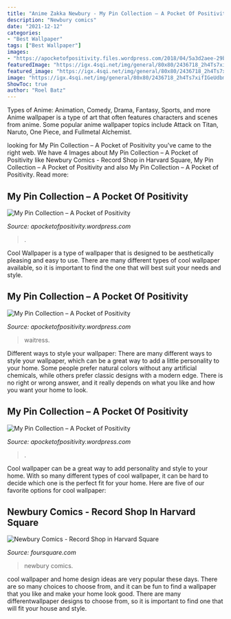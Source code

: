 ```yaml
---
title: "Anime Zakka Newbury - My Pin Collection – A Pocket Of Positivity"
description: "Newbury comics"
date: "2021-12-12"
categories:
- "Best Wallpaper"
tags: ["Best Wallpaper"]
images:
- "https://apocketofpositivity.files.wordpress.com/2018/04/5a3d2aee-29bd-4efd-b534-92b940c1d0e8.jpg?w=825"
featuredImage: "https://igx.4sqi.net/img/general/80x80/2436718_2h4Ts7xifIGeUdbmXj6DQx_a4ZO8W-txeD1xDEAhuLk.jpg"
featured_image: "https://igx.4sqi.net/img/general/80x80/2436718_2h4Ts7xifIGeUdbmXj6DQx_a4ZO8W-txeD1xDEAhuLk.jpg"
image: "https://igx.4sqi.net/img/general/80x80/2436718_2h4Ts7xifIGeUdbmXj6DQx_a4ZO8W-txeD1xDEAhuLk.jpg"
ShowToc: true
author: "Roel Batz"
---
```



Types of Anime: Animation, Comedy, Drama, Fantasy, Sports, and more
Anime wallpaper is a type of art that often features characters and scenes from anime. Some popular anime wallpaper topics include Attack on Titan, Naruto, One Piece, and Fullmetal Alchemist.

	

		
looking for My Pin Collection – A Pocket of Positivity you've came to the right web. We have 4 Images about My Pin Collection – A Pocket of Positivity like Newbury Comics - Record Shop in Harvard Square, My Pin Collection – A Pocket of Positivity and also My Pin Collection – A Pocket of Positivity. Read more:
		
    
## My Pin Collection – A Pocket Of Positivity

<img loading=lazy src="https://apocketofpositivity.files.wordpress.com/2018/04/229705ad-2a69-4920-b8aa-f68a04c59aca.jpg?w=825" onerror="this.onerror=null;this.src='https://tse1.mm.bing.net/th?id=OIP.9awDBWdh5PZ5goS9mMYvbgHaHa&amp;pid=15.1';" alt="My Pin Collection – A Pocket of Positivity">

_Source: apocketofpositivity.wordpress.com_

>. 

	

Cool Wallpaper is a type of wallpaper that is designed to be aesthetically pleasing and easy to use. There are many different types of cool wallpaper available, so it is important to find the one that will best suit your needs and style.

    
## My Pin Collection – A Pocket Of Positivity

<img loading=lazy src="https://apocketofpositivity.files.wordpress.com/2018/04/5a3d2aee-29bd-4efd-b534-92b940c1d0e8.jpg?w=825" onerror="this.onerror=null;this.src='https://tse4.mm.bing.net/th?id=OIP.8qYg3YN9Wq9T4GPtX42zeQHaHZ&amp;pid=15.1';" alt="My Pin Collection – A Pocket of Positivity">

_Source: apocketofpositivity.wordpress.com_

>waitress. 

	

Different ways to style your wallpaper:
There are many different ways to style your wallpaper, which can be a great way to add a little personality to your home. Some people prefer natural colors without any artificial chemicals, while others prefer classic designs with a modern edge. There is no right or wrong answer, and it really depends on what you like and how you want your home to look.

    
## My Pin Collection – A Pocket Of Positivity

<img loading=lazy src="https://apocketofpositivity.files.wordpress.com/2018/04/229705ad-2a69-4920-b8aa-f68a04c59aca.jpg?w=300" onerror="this.onerror=null;this.src='https://tse4.mm.bing.net/th?id=OIP.wpbr7Ec4LcM3JIF1ZDABcgAAAA&amp;pid=15.1';" alt="My Pin Collection – A Pocket of Positivity">

_Source: apocketofpositivity.wordpress.com_

>. 

	

Cool wallpaper can be a great way to add personality and style to your home. With so many different types of cool wallpaper, it can be hard to decide which one is the perfect fit for your home. Here are five of our favorite options for cool wallpaper: 

    
## Newbury Comics - Record Shop In Harvard Square

<img loading=lazy src="https://igx.4sqi.net/img/general/80x80/2436718_2h4Ts7xifIGeUdbmXj6DQx_a4ZO8W-txeD1xDEAhuLk.jpg" onerror="this.onerror=null;this.src='https://tse1.mm.bing.net/th?id=OIP.p-aWxqxj7GWxN0g090tQKAAAAA&amp;pid=15.1';" alt="Newbury Comics - Record Shop in Harvard Square">

_Source: foursquare.com_

>newbury comics. 

	

cool wallpaper and home design ideas are very popular these days. There are so many choices to choose from, and it can be fun to find a wallpaper that you like and make your home look good. There are many differentwallpaper designs to choose from, so it is important to find one that will fit your house and style.

